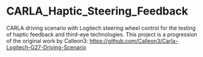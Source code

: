 # CARLA_Haptic_Steering_Feedback

CARLA driving scenario with Logitech steering wheel control for the testing of haptic feedback and third-eye technologies. This project is a progression of the original work by Calleon3: https://github.com/Calleon3/Carla-Logitech-G27-Driving-Scenario

